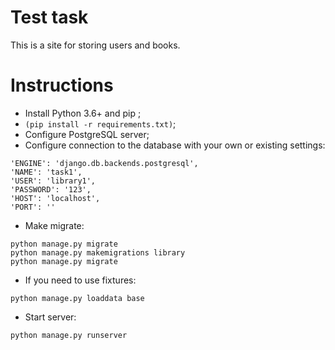 # Test task
This is a site for storing users and books.

# Instructions
- Install Python 3.6+ and pip ;
- ```(pip install -r requirements.txt)```;
- Configure PostgreSQL server;
- Configure connection to the database with your own or existing settings:
```$xslt
'ENGINE': 'django.db.backends.postgresql',
'NAME': 'task1',
'USER': 'library1',
'PASSWORD': '123',
'HOST': 'localhost',
'PORT': ''
```
- Make migrate:
```$xslt
python manage.py migrate
python manage.py makemigrations library
python manage.py migrate
```
- If you need to use fixtures:
```$xslt
python manage.py loaddata base
```
- Start server:
```$xslt
python manage.py runserver
```
